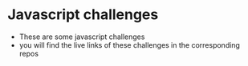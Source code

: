 # Javascript challenges
- These are some javascript challenges
- you will find the live links of these challenges in the corresponding repos
